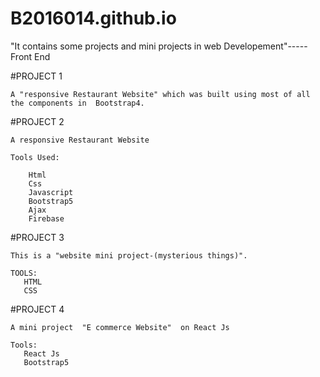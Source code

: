 # B2016014.github.io

"It contains some projects and mini projects in web Developement"-----Front End

#PROJECT 1

    A "responsive Restaurant Website" which was built using most of all the components in  Bootstrap4.
    
#PROJECT 2

    A responsive Restaurant Website 
    
    Tools Used:
    
        Html
        Css
        Javascript
        Bootstrap5
        Ajax
        Firebase
    
#PROJECT 3
     
    This is a "website mini project-(mysterious things)".
    
    TOOLS:
       HTML
       CSS
       
#PROJECT 4
   
    A mini project  "E commerce Website"  on React Js
    
    Tools:
       React Js
       Bootstrap5
     
     
   

